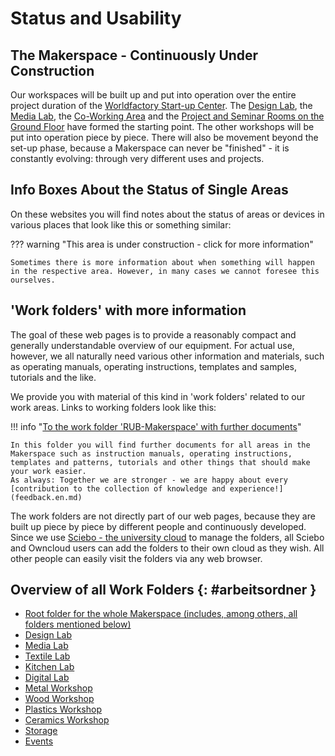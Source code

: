 # Status and Usability

## The Makerspace - Continuously Under Construction

Our workspaces will be built up and put into operation over the entire project duration of the [Worldfactory Start-up Center](https://www.worldfactory.de/en/). The [Design Lab](designlabor.en.md), the [Media Lab](medienlabor.en.md), the [Co-Working Area](coworking.en.md) and the [Project and Seminar Rooms on the Ground Floor](projektraeume.en.md) have formed the starting point. The other workshops will be put into operation piece by piece. There will also be movement beyond the set-up phase, because a Makerspace can never be "finished" - it is constantly evolving: through very different uses and projects. 


## Info Boxes About the Status of Single Areas

On these websites you will find notes about the status of areas or devices in various places that look like this or something similar:


??? warning "This area is under construction - click for more information"

    Sometimes there is more information about when something will happen in the respective area. However, in many cases we cannot foresee this ourselves.

## 'Work folders' with more information

The goal of these web pages is to provide a reasonably compact and generally understandable overview of our equipment. For actual use, however, we all naturally need various other information and materials, such as operating manuals, operating instructions, templates and samples, tutorials and the like. 

We provide you with material of this kind in 'work folders' related to our work areas. Links to working folders look like this: 


!!! info "[To the work folder 'RUB-Makerspace' with further documents](https://ruhr-uni-bochum.sciebo.de/s/VuFDh7eChe6z1v7)"

    In this folder you will find further documents for all areas in the Makerspace such as instruction manuals, operating instructions, templates and patterns, tutorials and other things that should make your work easier. 
    As always: Together we are stronger - we are happy about every [contribution to the collection of knowledge and experience!](feedback.en.md)

The work folders are not directly part of our web pages, because they are built up piece by piece by different people and continuously developed. Since we use [Sciebo - the university cloud](https://hochschulcloud.nrw/en/index.html) to manage the folders, all Sciebo and Owncloud users can add the folders to their own cloud as they wish. All other people can easily visit the folders via any web browser. 


## Overview of all Work Folders {: #arbeitsordner }

- [Root folder for the whole Makerspace (includes, among others, all folders mentioned below)](https://ruhr-uni-bochum.sciebo.de/s/VuFDh7eChe6z1v7)
- [Design Lab](https://ruhr-uni-bochum.sciebo.de/s/VuFDh7eChe6z1v7?path=%2FDesignlabor)
- [Media Lab](https://ruhr-uni-bochum.sciebo.de/s/VuFDh7eChe6z1v7?path=%2FMedienlabor)
- [Textile Lab](https://ruhr-uni-bochum.sciebo.de/s/VuFDh7eChe6z1v7?path=%2FTextillabor)
- [Kitchen Lab](https://ruhr-uni-bochum.sciebo.de/s/VuFDh7eChe6z1v7?path=%2FKüchenlabor)
- [Digital Lab](https://ruhr-uni-bochum.sciebo.de/s/VuFDh7eChe6z1v7?path=%2FDigitallabor)
- [Metal Workshop](https://ruhr-uni-bochum.sciebo.de/s/VuFDh7eChe6z1v7?path=%2FMetallbauwerkstatt)
- [Wood Workshop](https://ruhr-uni-bochum.sciebo.de/s/VuFDh7eChe6z1v7?path=%2FHolzwerkstatt)
- [Plastics Workshop](https://ruhr-uni-bochum.sciebo.de/s/VuFDh7eChe6z1v7?path=%2FKunststoffwerkstatt)
- [Ceramics Workshop](https://ruhr-uni-bochum.sciebo.de/s/VuFDh7eChe6z1v7?path=%2FKeramikwerkstatt)
- [Storage](https://ruhr-uni-bochum.sciebo.de/s/VuFDh7eChe6z1v7?path=%2FLager)
- [Events](https://ruhr-uni-bochum.sciebo.de/s/VuFDh7eChe6z1v7?path=%2FVeranstaltungen)